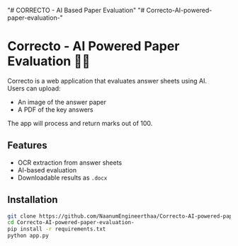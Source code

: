 "# CORRECTO - AI Based Paper Evaluation" 
"# Correcto-AI-powered-paper-evaluation-"

# Correcto - AI Powered Paper Evaluation 📝🤖

Correcto is a web application that evaluates answer sheets using AI.  
Users can upload:
- An image of the answer paper
- A PDF of the key answers  

The app will process and return marks out of 100.

## Features
- OCR extraction from answer sheets
- AI-based evaluation
- Downloadable results as `.docx`

## Installation
```bash
git clone https://github.com/NaanumEngineerthaa/Correcto-AI-powered-paper-evaluation-.git
cd Correcto-AI-powered-paper-evaluation-
pip install -r requirements.txt
python app.py

